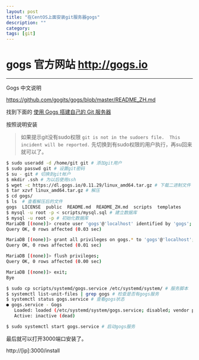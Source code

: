 ```yaml
---
layout: post
title: "在CentOS上面安装git服务器gogs"
description: ""
category: 
tags: [git]
---
```


# gogs 官方网站 <http://gogs.io>
---

Gogs 中文说明 

<https://github.com/gogits/gogs/blob/master/README_ZH.md>

找到下面的 [使用 Gogs 搭建自己的 Git 服务器](https://blog.mynook.info/post/host-your-own-git-server-using-gogs/)

按照说明安装

> 如果提示git没有sudo权限
> `git is not in the sudoers file.  This incident will be reported.`
> 先切换到有sudo权限的用户执行，再su回来就可以了。

```bash
$ sudo useradd -d /home/git git # 添加git用户
$ sudo passwd git # 设置git密码
$ su - git # 切换到git帐户
$ mkdir .ssh # 为以后使用ssh
$ wget -c https://dl.gogs.io/0.11.29/linux_amd64.tar.gz # 下载二进制文件
$ tar xzvf linux_amd64.tar.gz # 解压
$ cd gogs/
$ ls  # 查看解压后的文件
gogs  LICENSE  public  README.md  README_ZH.md  scripts  templates
$ mysql -u root -p < scripts/mysql.sql # 建立数据库
$ mysql -u root -p # 初始化数据库
MariaDB [(none)]> create user 'gogs'@'localhost' identified by 'gogs'; # 创建一个新用户 gogs
Query OK, 0 rows affected (0.03 sec)

MariaDB [(none)]> grant all privileges on gogs.* to 'gogs'@'localhost'; # 将数据库 gogs 的所有权限都赋予该用户
Query OK, 0 rows affected (0.01 sec)

MariaDB [(none)]> flush privileges;
Query OK, 0 rows affected (0.00 sec)

MariaDB [(none)]> exit;
Bye

$ sudo cp scripts/systemd/gogs.service /etc/systemd/system/ # 服务脚本
$ systemctl list-unit-files | grep gogs # 检查是否有gogs服务
$ systemctl status gogs.service # 查看gogs状态
● gogs.service - Gogs
   Loaded: loaded (/etc/systemd/system/gogs.service; disabled; vendor preset: disabled)
   Active: inactive (dead)

$ sudo systemctl start gogs.service # 启动gogs服务
```

最后就可以打开3000端口安装了。

http://[ip]:3000/install
